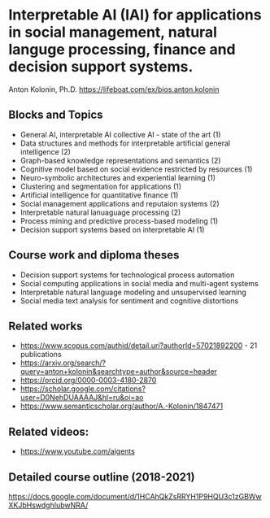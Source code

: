 # Interpretable AI (IAI) for applications in social management, natural languge processing, finance and decision support systems.
Anton Kolonin, Ph.D.
https://lifeboat.com/ex/bios.anton.kolonin

## Blocks and Topics
- General AI, interpretable AI collective AI - state of the art (1)
- Data structures and methods for interpretable artificial general intelligence (2)
- Graph-based knowledge representations and semantics (2)
- Cognitive model based on social evidence restricted by resources (1)
- Neuro-symbolic architectures and experiential learning (1)
- Clustering and segmentation for applications (1)
- Artificial intelligence for quantitative finance (1) 
- Social management applications and reputaion systems (2) 
- Interpretable natural lanuaguage processing (2)
- Process mining and predictive process-based modeling (1)
- Decision support systems based on interpretable AI (1)

## Course work and diploma theses
- Decision support systems for technological process automation
- Social computing applications in social media and multi-agent systems
- Interpretable natural language modeling and unsupervised learning
- Social media text analysis for sentiment and cognitive distortions

## Related works
- https://www.scopus.com/authid/detail.uri?authorId=57021892200 - 21 publications
- https://arxiv.org/search/?query=anton+kolonin&searchtype=author&source=header
- https://orcid.org/0000-0003-4180-2870
- https://scholar.google.com/citations?user=D0NehDUAAAAJ&hl=ru&oi=ao
- https://www.semanticscholar.org/author/A.-Kolonin/1847471

## Related videos:
- https://www.youtube.com/aigents

## Detailed course outline (2018-2021)
https://docs.google.com/document/d/1HCAhQkZsRRYH1P9HQU3c1zGBWwXKJbHswdghIubwNRA/
